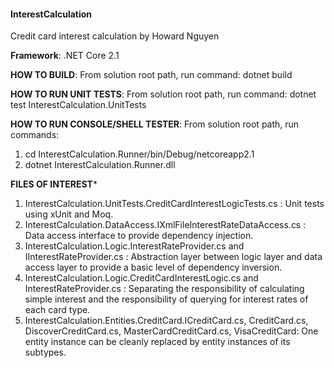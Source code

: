 #### InterestCalculation
Credit card interest calculation by Howard Nguyen

**Framework**: .NET Core 2.1

**HOW TO BUILD**:
From solution root path, run command: dotnet build

**HOW TO RUN UNIT TESTS**:
From solution root path, run command: dotnet test InterestCalculation.UnitTests

**HOW TO RUN CONSOLE/SHELL TESTER**:
From solution root path, run commands:
1. cd InterestCalculation.Runner/bin/Debug/netcoreapp2.1
2. dotnet InterestCalculation.Runner.dll

**FILES OF INTEREST***
1. InterestCalculation.UnitTests.CreditCardInterestLogicTests.cs : Unit tests using xUnit and Moq.
2. InterestCalculation.DataAccess.IXmlFileInterestRateDataAccess.cs : Data access interface to provide dependency injection.
3. InterestCalculation.Logic.InterestRateProvider.cs and IInterestRateProvider.cs : Abstraction layer between logic layer and data access layer to provide a basic level of dependency inversion.
4. InterestCalculation.Logic.CreditCardInterestLogic.cs and InterestRateProvider.cs : Separating the responsibility of calculating simple interest and the responsibility of querying for interest rates of each card type.
5. InterestCalculation.Entities.CreditCard.ICreditCard.cs, CreditCard.cs, DiscoverCreditCard.cs, MasterCardCreditCard.cs, VisaCreditCard: One entity instance can be cleanly replaced by entity instances of its subtypes.
